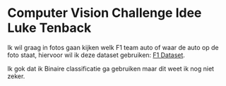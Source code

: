 # Computer Vision Challenge Idee Luke Tenback

Ik wil graag in fotos gaan kijken welk F1 team auto of waar de auto op de foto staat, hiervoor wil ik deze dataset gebruiken: [F1 Dataset](https://www.kaggle.com/datasets/vesuvius13/formula-one-cars).

Ik gok dat ik Binaire classificatie ga gebruiken maar dit weet ik nog niet zeker.
